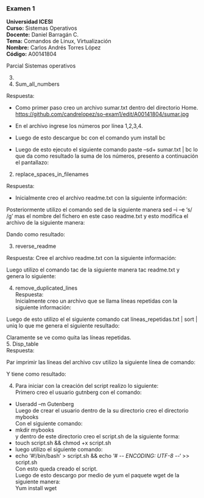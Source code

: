 ### Examen 1
**Universidad ICESI**  
**Curso:** Sistemas Operativos  
**Docente:** Daniel Barragán C.  
**Tema:** Comandos de Linux, Virtualización  
**Nombre:** Carlos Andrés Torres López  
**Código:** A00141804


Parcial Sistemas operativos  

3.  
 1.	Sum_all_numbers  

Respuesta:  
-	Como primer paso creo un archivo sumar.txt dentro del directorio Home.  
https://github.com/candrelopez/so-exam1/edit/A00141804/sumar.jpg
 
-	En el archivo ingrese los números por línea 1,2,3,4.  
-	Luego de esto descargue bc con el comando yum install bc  
-	Luego de esto ejecuto el siguiente comando paste –sd+ sumar.txt | bc  lo que da como resultado la suma de los números, presento a   continuación el pantallazo:  

 


2.	replace_spaces_in_filenames  

Respuesta:  
-	Inicialmente creo el archivo readme.txt con la siguiente información:  

 

Posteriormente utilizo el comando sed  de la siguiente manera sed –i –e  ‘s/ /g’ mas el nombre del fichero en este caso readme.txt y   esto modifica el archivo de la siguiente manera:  

 

Dando como resultado:

 




3.	reverse_readme

Respuesta:
Cree el archivo readme.txt con la siguiente información:

 

Luego utilizo el comando tac  de la siguiente manera tac readme.txt y genera lo siguiente:

 

4.	remove_duplicated_lines  
Respuesta:  
Inicialmente creo un archivo que se llama líneas repetidas con la siguiente información:  
 
 Luego de esto utilizo el el siguiente comando cat líneas_repetidas.txt | sort | uniq lo que me genera el siguiente resultado:  

 
Claramente se ve como quita las líneas repetidas.  
5.	Disp_table  
Respuesta:  

Par imprimir las líneas del archivo csv utilizo la siguiente línea de comando:  
 

Y tiene como resultado:  

 


4.  Para iniciar con la creación del script realizo lo siguiente:  
Primero creo el usuario gutnberg con el comando:  
-	Useradd –m Gutenberg  
Luego de crear el usuario dentro de la su directorio creo el directorio mybooks   
Con el siguiente comando:  
-	mkdir mybooks  
y dentro de este directorio creo el script.sh de la siguiente forma:  
-	touch script.sh && chmod +x script.sh  
-	luego utilizo el siguiente comando:  
-	echo ‘#!/bin/bash’ > script.sh && echo ‘# -*- ENCODING:  UTF-8 -*-‘ >> script.sh  
Con esto queda creado el script.  
Luego de esto descargo por medio de yum el paquete wget de la siguiente manera:  
Yum install wget  




